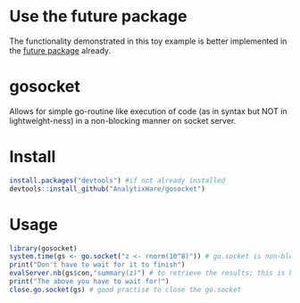 # Use the future package
The functionality demonstrated in this toy example is better implemented in the [future package](https://cran.r-project.org/web/packages/future/vignettes/future-1-overview.html) already. 


gosocket
========
Allows for simple go-routine like execution of code (as in syntax but NOT in lightweight-ness) in a non-blocking manner on socket server.

# Install
```r
install.packages("devtools") #if not already installed
devtools::install_github("AnalytixWare/gosocket")
```

# Usage
```r
library(gosocket)
system.time(gs <- go.socket("z <- rnorm(10^8)")) # go.socket is non-blocking the rest of the code will execute almost immediately
print("Don't have to wait for it to finish") 
evalServer.nb(gs$con,"summary(z)") # to retrieve the results; this is blocking
print("The above you have to wait for!")
close.go.socket(gs) # good practise to close the go.socket
```
